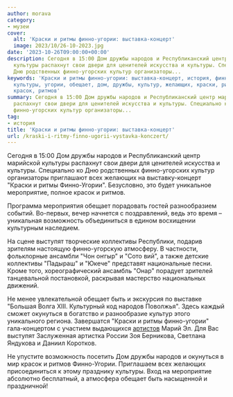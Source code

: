 ```yaml
---
author: morava
category:
- музеи
cover:
  alt: 'Краски и ритмы финно-угории: выставка-концерт'
  image: 2023/10/26-10-2023.jpg
date: '2023-10-26T09:00:00+00:00'
description: Сегодня в 15:00 Дом дружбы народов и Республиканский центр марийской
  культуры распахнут свои двери для ценителей искусства и культуры. Специально ко
  Дню родственных финно-угорских культур организаторы...
keywords: 'Краски и ритмы финно-угории: выставка-концерт, история, финно, народов,
  культуры, угории, обещает, дом, дружбы, культур, желающих, краски, ритмы, это, мероприятие,
  красок, ритмов'
summary: Сегодня в 15:00 Дом дружбы народов и Республиканский центр марийской культуры
  распахнут свои двери для ценителей искусства и культуры. Специально ко Дню родственных
  финно-угорских культур организаторы...
tag:
- история
title: 'Краски и ритмы финно-угории: выставка-концерт'
url: /kraski-i-ritmy-finno-ugorii-vystavka-konczert/
---
```


Сегодня в 15:00 Дом дружбы народов и Республиканский центр марийской культуры распахнут свои двери для ценителей искусства и культуры. Специально ко Дню родственных финно-угорских культур организаторы приглашают всех желающих на выставку-концерт "Краски и ритмы Финно-Угории". Безусловно, это будет уникальное мероприятие, полное красок и ритмов.

Программа мероприятия обещает порадовать гостей разнообразием событий. Во-первых, вечер начнется с поздравлений, ведь это время – уникальная возможность объединиться в едином восхищении культурным наследием.

На сцене выступят творческие коллективы Республики, подарив зрителям настоящую финно-угорскую атмосферу. В частности, фольклорные ансамбли "Чон оҥгыр" и "Сото вий", а также детские коллективы "Падыраш" и "Юкече" представят национальные песни. Кроме того, хореографический ансамбль "Онар" порадует зрителей танцевальной постановкой, раскрывая мастерство национальных движений.

Не менее увлекательной обещает быть и экскурсия по выставке "Большая Волга XIII. Культурный код народов Поволжья". Здесь каждый сможет окунуться в богатство и разнообразие культур этого уникального региона. Завершатся "Краски и ритмы финно-угории" гала-концертом с участием выдающихся [артистов](/festival-opernogo-iskusstva-v-joshkar-ole/) Марий Эл. Для Вас выступят Заслуженная артистка России Зоя Берникова, Светлана Яндукова и Даниил Коротков.

Не упустите возможность посетить Дом дружбы народов и окунуться в мир красок и ритмов Финно-Угории. Приглашаем всех желающих присоединиться к этому празднику культуры. Вход на мероприятие абсолютно бесплатный, а атмосфера обещает быть насыщенной и праздничной!